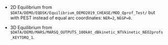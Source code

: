
- 2D Equilibrium from `$DATA/DEMO/EQDSK/Equilibrium_DEMO2019_CHEASE/MOD_Qprof_Test/` but with PEST instead of equal arc coordinates: `NER=2`, `NEGP=0`.

- 3D Equilibrium from `$DATA/DEMO/MARS/MARSQ_OUTPUTS_100kAt_dBkinetic_NTVkinetic_NEO2profs_KEYTORQ_1`.
